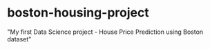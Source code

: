 # boston-housing-project
"My first Data Science project - House Price Prediction using Boston dataset"
